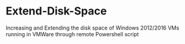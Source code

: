# Extend-Disk-Space
Increasing and Extending the disk space of Windows 2012/2016 VMs running in VMWare through remote Powershell script
